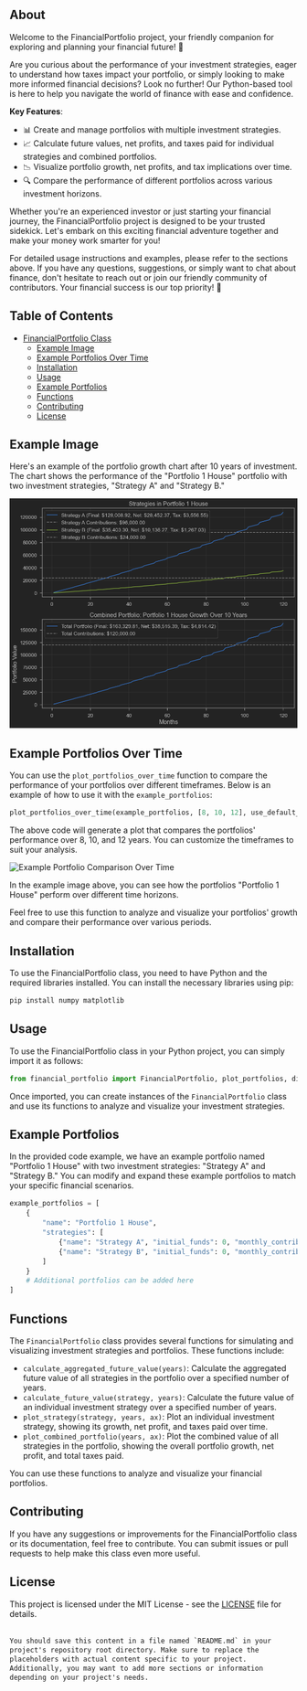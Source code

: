 ## About

Welcome to the FinancialPortfolio project, your friendly companion for exploring and planning your financial future! 🚀

Are you curious about the performance of your investment strategies, eager to understand how taxes impact your portfolio, or simply looking to make more informed financial decisions? Look no further! Our Python-based tool is here to help you navigate the world of finance with ease and confidence.

**Key Features**:

- 📊 Create and manage portfolios with multiple investment strategies.
- 📈 Calculate future values, net profits, and taxes paid for individual strategies and combined portfolios.
- 📉 Visualize portfolio growth, net profits, and tax implications over time.
- 🔍 Compare the performance of different portfolios across various investment horizons.

Whether you're an experienced investor or just starting your financial journey, the FinancialPortfolio project is designed to be your trusted sidekick. Let's embark on this exciting financial adventure together and make your money work smarter for you!

For detailed usage instructions and examples, please refer to the sections above. If you have any questions, suggestions, or simply want to chat about finance, don't hesitate to reach out or join our friendly community of contributors. Your financial success is our top priority! 🌟


## Table of Contents
- [FinancialPortfolio Class](#financialportfolio-class)
  - [Example Image](#example-image)
  - [Example Portfolios Over Time](#example-portfolios-over-time)
  - [Installation](#installation)
  - [Usage](#usage)
  - [Example Portfolios](#example-portfolios)
  - [Functions](#functions)
  - [Contributing](#contributing)
  - [License](#license)

## Example Image

Here's an example of the portfolio growth chart after 10 years of investment. The chart shows the performance of the "Portfolio 1 House" portfolio with two investment strategies, "Strategy A" and "Strategy B."


![Example Image](Photos/Example1.png)


## Example Portfolios Over Time

You can use the `plot_portfolios_over_time` function to compare the performance of your portfolios over different timeframes. Below is an example of how to use it with the `example_portfolios`:

```python
plot_portfolios_over_time(example_portfolios, [8, 10, 12], use_default_size=True)
````

The above code will generate a plot that compares the portfolios' performance over 8, 10, and 12 years. You can customize the timeframes to suit your analysis.

![Example Portfolio Comparison Over Time](Photos/Example2.png)

In the example image above, you can see how the portfolios "Portfolio 1 House" perform over different time horizons.

Feel free to use this function to analyze and visualize your portfolios' growth and compare their performance over various periods.

## Installation

To use the FinancialPortfolio class, you need to have Python and the required libraries installed. You can install the necessary libraries using pip:

```bash
pip install numpy matplotlib
````

## Usage

To use the FinancialPortfolio class in your Python project, you can simply import it as follows:

```python
from financial_portfolio import FinancialPortfolio, plot_portfolios, display_initial_funds_and_contributions_table
```

Once imported, you can create instances of the `FinancialPortfolio` class and use its functions to analyze and visualize your investment strategies.

## Example Portfolios

In the provided code example, we have an example portfolio named "Portfolio 1 House" with two investment strategies: "Strategy A" and "Strategy B." You can modify and expand these example portfolios to match your specific financial scenarios.

```python
example_portfolios = [
    {
        "name": "Portfolio 1 House",
        "strategies": [
            {"name": "Strategy A", "initial_funds": 0, "monthly_contribution": 800, "annual_rate": 6, "variance": 1, "is_taxable": True, "tax_rate": 10, "compounding_frequency": 6},
            {"name": "Strategy B", "initial_funds": 0, "monthly_contribution": 200, "annual_rate": 8, "variance": 1.5, "is_taxable": True, "tax_rate": 10, "compounding_frequency": 6}
        ]
    }
    # Additional portfolios can be added here
]
```

## Functions

The `FinancialPortfolio` class provides several functions for simulating and visualizing investment strategies and portfolios. These functions include:

- `calculate_aggregated_future_value(years)`: Calculate the aggregated future value of all strategies in the portfolio over a specified number of years.
- `calculate_future_value(strategy, years)`: Calculate the future value of an individual investment strategy over a specified number of years.
- `plot_strategy(strategy, years, ax)`: Plot an individual investment strategy, showing its growth, net profit, and taxes paid over time.
- `plot_combined_portfolio(years, ax)`: Plot the combined value of all strategies in the portfolio, showing the overall portfolio growth, net profit, and total taxes paid.

You can use these functions to analyze and visualize your financial portfolios.

## Contributing

If you have any suggestions or improvements for the FinancialPortfolio class or its documentation, feel free to contribute. You can submit issues or pull requests to help make this class even more useful.

## License

This project is licensed under the MIT License - see the [LICENSE](LICENSE) file for details.

```

You should save this content in a file named `README.md` in your project's repository root directory. Make sure to replace the placeholders with actual content specific to your project. Additionally, you may want to add more sections or information depending on your project's needs.

```
